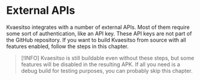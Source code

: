 # External APIs

Kvaesitso integrates with a number of external APIs. Most of them require some sort of authentication, like an API key. These API keys are not part of the GitHub repository. If you want to build Kvaesitso from source with all features enabled, follow the steps in this chapter.

> [!INFO]
> Kvaesitso is still buildable even without these steps, but some features will be disabled in the resulting APK. If all you need is a debug build for testing purposes, you can probably skip this chapter.
